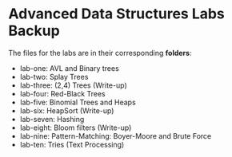 # Advanced Data Structures Labs Backup

The files for the labs are in their corresponding **folders**:
* lab-one: AVL and Binary trees
* lab-two: Splay Trees
* lab-three: (2,4) Trees (Write-up)
* lab-four: Red-Black Trees
* lab-five: Binomial Trees and Heaps
* lab-six: HeapSort (Write-up)
* lab-seven: Hashing
* lab-eight: Bloom filters (Write-up)
* lab-nine: Pattern-Matching: Boyer-Moore and Brute Force
* lab-ten:  Tries (Text Processing)

